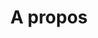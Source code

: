 ---
title: "A propos"
page_header_bg: "images/bg/section-bg4.jpg"
description: "This is meta description"
layout: "about"
draft: false

######################### Counter ####################
counter:
  enable: true
  title : "En quelques <b>chiffres</b>"
  counter_item:
  # counter item loop
  - icon : "ti-thumb-up" # here we use themify icon pack : https://themify.me/themify-icons
    title : "experts à votre service"
    count : "1730"
    unit : "+"
    
  # counter item loop
  - icon : "ti-face-smile" # here we use themify icon pack : https://themify.me/themify-icons
    title : "clients déjà aidés"
    count : "12"
    unit : ""
    
  # counter item loop
  - icon : "ti-thumb-up" # here we use themify icon pack : https://themify.me/themify-icons
    title : "personnes formées"
    count : "125"
    unit : "+"

####################### Promo video ######################
video:
  enable: false
  title : "TOCHANGE-Example video"
  video_thumb: "images/about/img-34.png"
  video_embed_link : "https://www.youtube.com/embed/ScMzIvxBSi4"
  content : "
  Lorem ipsum dolor sit amet, consectetur adipisicing elit. Sint earum, eos esse non error facilis ad, maiores eum quae vero libero voluptas! Reprehenderit sunt similique, quae quidem voluptatem odit natus.


  * TOCHANGE-liste1

  * TOCHANGE-liste2

  * TOCHANGE-liste3
  "
  button:
    enable : true
    label : "TOCHANGE-button"
    link : "service"

################################## Team ########################
team:
  enable : true
  title : "Nos experts"
  content : "Dicta cupiditate, incidunt quia obcaecati itaque cumque, nostrum ipsum est voluptatibus, porro provident a quam quibusdam. Ducimus possimus, nesciunt minima magni aspernatur."
  team_member:
  # team member loop
  - name : "Kyan"
    image : "images/370x420.png"
    designation : "Role4"

  # team member loop
  - name : "VictorBlanc"
    image : "images/370x420.png"
    designation : "Role1"
    
  # team member loop
  - name : "Victoria"
    image : "images/370x420.png"
    designation : "Role2"
    
  # team member loop
  - name : "Victor-san"
    image : "images/370x420.png"
    designation : "Role3"
    

################################ Clients ######################
clients:
  enable : true
  title : "Certifications"
  content : "Nos collaborateurs ont acqueris une reconnaissance via des certifications"
  logos:
  - "images/110px.png" # aws pro sa
  - "images/110px.png" # aws pro devops
  - "images/110px.png" # aws ass dev
  - "images/110px.png" # aws ass sys
  - "images/110px.png" # aws ass sa
  - "images/110px.png" # aws spe netwo
  - "images/110px.png" # aws spe secu
  - "images/110px.png" # aws spe database
  - "images/110px.png" # kube cka
  - "images/110px.png" # kube ckad
  - "images/110px.png" # gke
    
########################## Testimonial ########################
testimonial:
  enable: true
  # testimonial content comes from "data/homepage.yml" file.
---